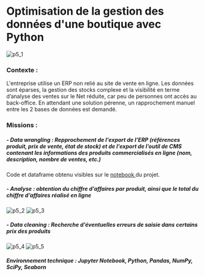 # Optimisation de la gestion des données d'une boutique avec Python

![p5_1](https://user-images.githubusercontent.com/87067133/217518705-671a3790-aa3c-4980-85cf-1888e6166bef.png)

### Contexte : 
 
L'entreprise utilise un ERP non relié au site de vente en ligne. Les données sont éparses, la gestion des stocks complexe et la visibilité en terme d’analyse des ventes sur le Net réduite, car peu de personnes ont accès au back-office. En attendant une solution pérenne, un rapprochement manuel entre les 2 bases de données est demandé.

### Missions :

##### - Data wrangling : Repprochement de l'export de l’ERP (références produit, prix de vente, état de stock) et de l'export de l’outil de CMS contenant les informations des produits commercialisés en ligne (nom, description, nombre de ventes, etc.)

Code et dataframe obtenu visibles sur le [notebook ](ophauz_optimisation_gestion_donnees_boutique_python_notebook.ipynb) du projet.

##### - Analyse : obtention du chiffre d’affaires par produit, ainsi que le total du chiffre d’affaires réalisé en ligne

![p5_2](https://user-images.githubusercontent.com/87067133/217580610-997adf35-7cc5-471e-9b7e-d12108e32831.png)
![p5_3](https://user-images.githubusercontent.com/87067133/217580630-3917fa9f-846a-41f5-a700-1b959e9451c7.png)


##### - Data cleaning : Recherche d'éventuelles erreurs de saisie dans certains prix des produits

![p5_4](https://user-images.githubusercontent.com/87067133/217580682-37b59366-b91b-4ad9-bbfc-cdf7f5f55fb9.png)
![p5_5](https://user-images.githubusercontent.com/87067133/217580690-15c722b8-a71f-4ffa-acee-a56b6f6d8dc6.png)


##### Environnement technique : Jupyter Notebook, Python, Pandas, NumPy, SciPy, Seaborn

